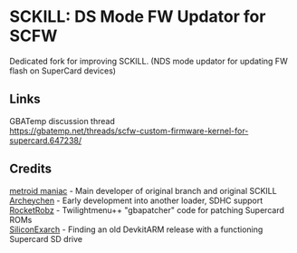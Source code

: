 # SCKILL: DS Mode FW Updator for SCFW

Dedicated fork for improving SCKILL. (NDS mode updator for updating FW flash on SuperCard devices)

## Links
GBATemp discussion thread  
https://gbatemp.net/threads/scfw-custom-firmware-kernel-for-supercard.647238/  

## Credits
[metroid maniac](https://github.com/metroid-maniac) - Main developer of original branch and original SCKILL
[Archeychen](https://github.com/ArcheyChen) - Early development into another loader, SDHC support  
[RocketRobz](https://github.com/RocketRobz) - Twilightmenu++ "gbapatcher" code for patching Supercard ROMs  
[SiliconExarch](https://github.com/SiliconExarch) - Finding an old DevkitARM release with a functioning Supercard SD drive
